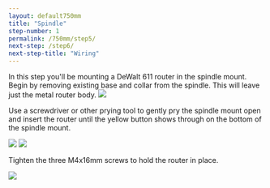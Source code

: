 ```yaml
---
layout: default750mm
title: "Spindle"
step-number: 1
permalink: /750mm/step5/
next-step: /step6/
next-step-title: "Wiring"
---
```

In this step you'll be mounting a DeWalt 611 router in the spindle mount. Begin by removing existing base and collar from the spindle. This will leave just the metal router body.
<img src="../jpfs_DSC2846.jpg">

Use a screwdriver or other prying tool to gently pry the spindle mount open and insert the router until the yellow button shows through on the bottom of the spindle mount.

<img src="../jpfs_DSC2850.jpg">
<img src="../jpfs_DSC2856.jpg">

Tighten the three M4x16mm screws to hold the router in place.

<img src="../jpfs_DSC2858.jpg">
